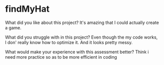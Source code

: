 # findMyHat

What did you like about this project?
It's amazing that I could actually create a game.


What did you struggle with in this project?
Even though the my code works, I don' really know how to optimize it. And it looks pretty messy.


What would make your experience with this assessment better?
Think i need more practice so as to be more efficient in coding

